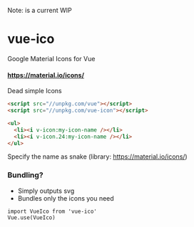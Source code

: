 Note: is a current WIP
# vue-ico
Google Material Icons for Vue

#### https://material.io/icons/

Dead simple Icons
```HTML
<script src="//unpkg.com/vue"></script>
<script src="//unpkg.com/vue-icon"></script>
```
```HTML
<ul>
  <li><i v-icon:my-icon-name /></li>
  <li><i v-icon.24:my-icon-name /></li>
</ul>
```
Specify the name as snake (library: https://material.io/icons/)

### Bundling?

- Simply outputs svg
- Bundles only the icons you need

```JS
import VueIco from 'vue-ico'
Vue.use(VueIco)
```
